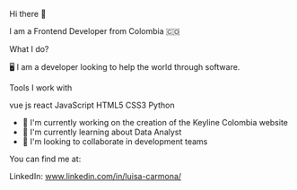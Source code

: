 Hi there 👋

I am a Frontend Developer from Colombia 🇨🇴


What I do?

🖥 I am a developer looking to help the world through software.


Tools I work with

vue js
react
JavaScript
HTML5
CSS3
Python


- 🔭 I'm currently working on the creation of the Keyline Colombia website
- 🌱 I'm currently learning about Data Analyst
- 👯 I'm looking to collaborate in development teams


You can find me at:

LinkedIn: www.linkedin.com/in/luisa-carmona/
